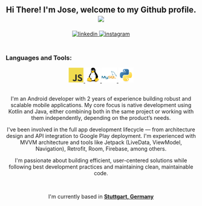 <div align="center">
<h2> Hi There! I'm Jose, welcome to my Github profile. <img src="https://github.com/abdoachhoubi/abdoachhoubi/blob/main/gifs/Hi.gif" width="30"></h2>
<a href="https://www.linkedin.com/in/joseramongamezappdeveloper/" target="_blank">
<img src=https://img.shields.io/badge/linkedin-%2300acee.svg?color=405DE6&style=for-the-badge&logo=linkedin&logoColor=white alt=linkedin style="margin-bottom: 5px;" />
</a>
<a href="https://www.instagram.com/iron__gamez" target="_blank">
<img src=https://img.shields.io/badge/instagram-%ff5851db.svg?color=C13584&style=for-the-badge&logo=instagram&logoColor=white alt=instagram style="margin-bottom: 5px;" />
</a>
<br />
<br>
<h3 align="left">Languages and Tools:</h3>
 <a href="https://developer.mozilla.org/en-US/docs/Web/JavaScript" target="_blank" rel="noreferrer"> <img src="https://raw.githubusercontent.com/devicons/devicon/master/icons/javascript/javascript-original.svg" alt="javascript" width="40" height="40"/> </a> <a href="https://www.linux.org/" target="_blank" rel="noreferrer"> <img src="https://raw.githubusercontent.com/devicons/devicon/master/icons/linux/linux-original.svg" alt="linux" width="40" height="40"/> </a> <a href="https://www.mysql.com/" target="_blank" rel="noreferrer"> <img src="https://raw.githubusercontent.com/devicons/devicon/master/icons/mysql/mysql-original-wordmark.svg" alt="mysql" width="40" height="40"/> <a href="https://www.python.org" target="_blank" rel="noreferrer"> <img src="https://raw.githubusercontent.com/devicons/devicon/master/icons/python/python-original.svg" alt="python" width="40" height="40"/> </a>
<br />
<br />

I'm an Android developer with 2 years of experience building robust and scalable mobile applications. My core focus is native development using Kotlin and Java, either combining both in the same project or working with them independently, depending on the product’s needs.

I've been involved in the full app development lifecycle — from architecture design and API integration to Google Play deployment. I'm experienced with MVVM architecture and tools like Jetpack (LiveData, ViewModel, Navigation), Retrofit, Room, Firebase, among others.

I'm passionate about building efficient, user-centered solutions while following best development practices and maintaining clean, maintainable code.

<br />
 
I'm currently based in **[Stuttgart, Germany](https://share.google/sGB0GY7sQfTb1UrYF)**

